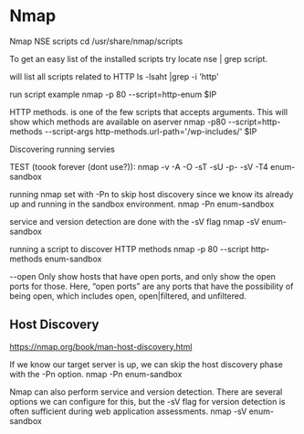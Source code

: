 # Nmap

Nmap NSE scripts
cd /usr/share/nmap/scripts

To get an easy list of the installed scripts try locate nse | grep script. 


will list all scripts related to HTTP
ls -lsaht |grep -i 'http'


run script example
nmap -p 80 --script=http-enum $IP


HTTP methods. is one of the few scripts that accepts arguments. This will show which methods are available on aserver
nmap -p80 --script=http-methods --script-args http-methods.url-path='/wp-includes/' $IP


Discovering running servies

TEST (toook forever (dont use?)): nmap -v -A -O -sT -sU -p- -sV -T4 enum-sandbox

running nmap set with -Pn to skip host discovery since we know its already up and running in the sandbox environment. 
nmap -Pn enum-sandbox


service and version detection are done with the -sV flag
nmap -sV enum-sandbox


running a script to discover HTTP methods
nmap -p 80 --script http-methods enum-sandbox



--open
Only show hosts that have open ports, and only show the open ports for those. Here, “open ports” are any ports that have the possibility of being open, which includes open, open|filtered, and unfiltered.


## Host Discovery
https://nmap.org/book/man-host-discovery.html

 
 If we know our target server is up, we can skip the host discovery phase with the -Pn option.
 nmap -Pn enum-sandbox


 Nmap can also perform service and version detection. There are several options we can configure for this, but the -sV flag for version detection is often sufficient during web application assessments.
 nmap -sV enum-sandbox


